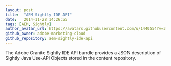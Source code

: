 ```yaml
---
layout: post
title:  "AEM Sightly IDE API"
date:   2014-11-28 14:26:55
tags: [AEM, Sightly]
author_avatar_url: https://avatars.githubusercontent.com/u/1440554?v=3
github_owner: adobe-marketing-cloud
github_repository: aem-sightly-ide-api
---
```


The Adobe Granite Sightly IDE API bundle provides a JSON description of Sightly Java Use-API Objects stored in the content repository.